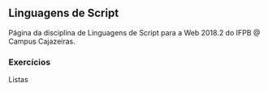 ## Linguagens de Script 

Página da disciplina de Linguagens de Script para a Web 2018.2 do IFPB @ Campus Cajazeiras.

### Exercícios

Listas
